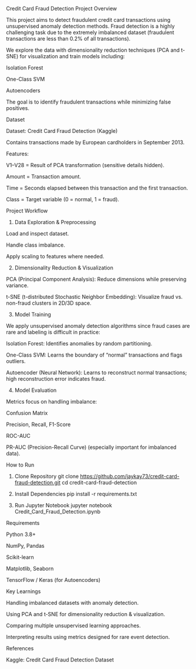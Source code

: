 Credit Card Fraud Detection
Project Overview

This project aims to detect fraudulent credit card transactions using unsupervised anomaly detection methods. Fraud detection is a highly challenging task due to the extremely imbalanced dataset (fraudulent transactions are less than 0.2% of all transactions).

We explore the data with dimensionality reduction techniques (PCA and t-SNE) for visualization and train models including:

Isolation Forest

One-Class SVM

Autoencoders

The goal is to identify fraudulent transactions while minimizing false positives.

Dataset

Dataset: Credit Card Fraud Detection (Kaggle)

Contains transactions made by European cardholders in September 2013.

Features:

V1–V28 = Result of PCA transformation (sensitive details hidden).

Amount = Transaction amount.

Time = Seconds elapsed between this transaction and the first transaction.

Class = Target variable (0 = normal, 1 = fraud).

Project Workflow
1. Data Exploration & Preprocessing

Load and inspect dataset.

Handle class imbalance.

Apply scaling to features where needed.

2. Dimensionality Reduction & Visualization

PCA (Principal Component Analysis): Reduce dimensions while preserving variance.

t-SNE (t-distributed Stochastic Neighbor Embedding): Visualize fraud vs. non-fraud clusters in 2D/3D space.

3. Model Training

We apply unsupervised anomaly detection algorithms since fraud cases are rare and labeling is difficult in practice:

Isolation Forest: Identifies anomalies by random partitioning.

One-Class SVM: Learns the boundary of “normal” transactions and flags outliers.

Autoencoder (Neural Network): Learns to reconstruct normal transactions; high reconstruction error indicates fraud.

4. Model Evaluation

Metrics focus on handling imbalance:

Confusion Matrix

Precision, Recall, F1-Score

ROC-AUC

PR-AUC (Precision-Recall Curve) (especially important for imbalanced data).

How to Run
1. Clone Repository
git clone https://github.com/jaykay73/credit-card-fraud-detection.git
cd credit-card-fraud-detection

2. Install Dependencies
pip install -r requirements.txt

3. Run Jupyter Notebook
jupyter notebook Credit_Card_Fraud_Detection.ipynb

Requirements

Python 3.8+

NumPy, Pandas

Scikit-learn

Matplotlib, Seaborn

TensorFlow / Keras (for Autoencoders)

Key Learnings

Handling imbalanced datasets with anomaly detection.

Using PCA and t-SNE for dimensionality reduction & visualization.

Comparing multiple unsupervised learning approaches.

Interpreting results using metrics designed for rare event detection.

References

Kaggle: Credit Card Fraud Detection Dataset
